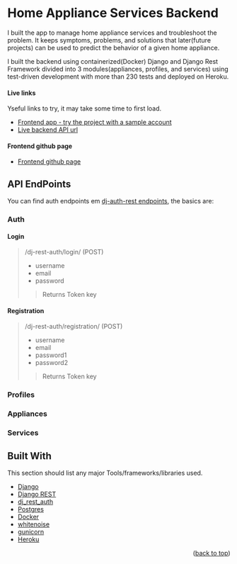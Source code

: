 # Home Appliance Services Backend

<!-- ABOUT THE PROJECT -->
I built the app to manage home appliance services and troubleshoot the problem. It keeps symptoms, problems, and solutions that later(future projects) can be used to predict the behavior of a given home appliance. 

I built the backend using containerized(Docker) Django and Django Rest Framework divided into 3 modules(appliances, profiles, and services) using test-driven development with more than 230 tests and deployed on Heroku.

#### Live links

Yseful links to try, it may take some time to first load.

* [Frontend app - try the project with a sample account](https://www.djangoproject.com/)
* [Live backend API url](https://www.django-rest-framework.org/)

#### Frontend github page

* [Frontend github page](https://www.djangoproject.com/)
  
## API EndPoints
You can find auth endpoints em [dj-auth-rest endpoints](https://dj-rest-auth.readthedocs.io/en/latest/api_endpoints.html), the basics are:

### Auth

#### Login
> /dj-rest-auth/login/ (POST)
>* username
>*  email
>*  password
>>Returns Token key


#### Registration
> /dj-rest-auth/registration/ (POST)
>* username
>*  email
>*  password1
>*  password2
>>Returns Token key

### Profiles

### Appliances

### Services

## Built With

This section should list any major Tools/frameworks/libraries used.

* [Django](https://www.djangoproject.com/)
* [Django REST](https://www.django-rest-framework.org/)
* [dj_rest_auth](https://dj-rest-auth.readthedocs.io/en/latest/)
* [Postgres](https://www.postgresql.org/)
* [Docker](https://www.docker.com/)
* [whitenoise](http://whitenoise.evans.io/en/stable/)
* [gunicorn](https://gunicorn.org/)
* [Heroku](https://www.heroku.com/)

<p align="right">(<a href="#top">back to top</a>)</p>
